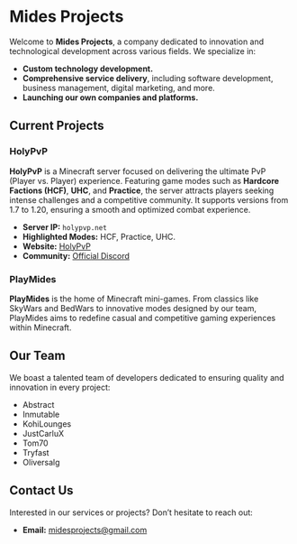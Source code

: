 # Mides Projects

Welcome to **Mides Projects**, a company dedicated to innovation and technological development across various fields. We specialize in:

- **Custom technology development.**
- **Comprehensive service delivery**, including software development, business management, digital marketing, and more.
- **Launching our own companies and platforms.**

## Current Projects

### HolyPvP
**HolyPvP** is a Minecraft server focused on delivering the ultimate PvP (Player vs. Player) experience. Featuring game modes such as **Hardcore Factions (HCF)**, **UHC**, and **Practice**, the server attracts players seeking intense challenges and a competitive community. It supports versions from 1.7 to 1.20, ensuring a smooth and optimized combat experience.

- **Server IP:** `holypvp.net`
- **Highlighted Modes:** HCF, Practice, UHC.
- **Website:** [HolyPvP](https://holypvp.net)
- **Community:** [Official Discord](https://discord.com/invite/holypvp)

### PlayMides
**PlayMides** is the home of Minecraft mini-games. From classics like SkyWars and BedWars to innovative modes designed by our team, PlayMides aims to redefine casual and competitive gaming experiences within Minecraft.

## Our Team
We boast a talented team of developers dedicated to ensuring quality and innovation in every project:
- Abstract
- Inmutable
- KohiLounges
- JustCarluX
- Tom70
- Tryfast
- Oliversalg

## Contact Us
Interested in our services or projects? Don’t hesitate to reach out:
- **Email:** midesprojects@gmail.com
